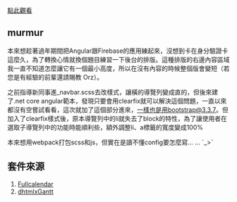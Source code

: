 [點此觀看](https://ao6swind.github.io/layout-demo)  

## murmur ##
本來想趁著過年期間把Angular跟Firebase的應用練起來，沒想到卡在身分驗證卡這麼久，為了轉換心情就換個題目練習一下後台的排版。這種排版的右邊內容區域我一直不知道怎麼讓它有一個最小高度，所以在沒有內容的時候整個版會變短（若您是有經驗的前輩還請賜教 Orz）。  

之前指導新同事進_navbar.scss去改樣式，讓橫的導覽列變成直的，但後來建了.net core angular範本，發現只要會用clearfix就可以解決這個問題，一直以來都沒有空嘗試看看，這次就加了這個部分進來，一樣也是用bootstrap@3.3.7。但加入了clearfix樣式後，原本導覽列中的li就失去了block的特性，為了讓使用者在選取子導覽列中的功能時能順利些，額外調整li、a標籤的寬度變成100%  

本來想用webpack打包scss和js，但實在是讀不懂config要怎麼寫... ... ˊ_>ˋ  
  
## 套件來源 ##
1. [Fullcalendar](https://fullcalendar.io/)
2. [dhtmlxGantt](https://dhtmlx.com/docs/products/dhtmlxGantt/)